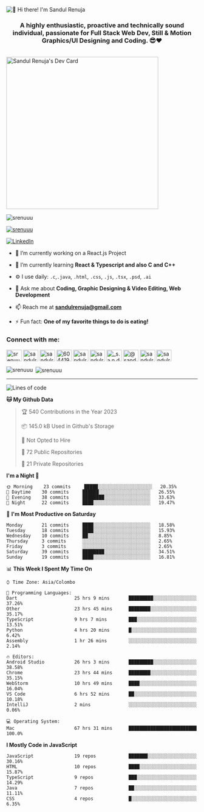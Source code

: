 <img src="https://user-images.githubusercontent.com/49369577/97047278-562d0200-1596-11eb-8a4f-656b2acf2b6a.gif" alt="👋 Hi there! I'm Sandul Renuja" title="👋 Hi there! I'm Sandul Renuja"/>
<h3 align="center">A highly enthusiastic, proactive and technically sound individual, passionate for Full Stack Web Dev, Still & Motion Graphics/UI Designing and Coding. 😎❤</h3>
<br>
<a href="https://app.daily.dev/sandulr"><img src="https://api.daily.dev/devcards/0ac820e4d7bf4fb8a52823b51c67f13e.png?r=0uy" width="400" alt="Sandul Renuja's Dev Card"/></a>
<br>
<p align="left"> <img src="https://komarev.com/ghpvc/?username=srenuuu&label=Profile%20views&color=43cc11&style=flat" alt="srenuuu" /> </p>

<p align="left"> <a href="https://github.com/ryo-ma/github-profile-trophy"><img src="https://github-profile-trophy.vercel.app/?username=srenuuu&title=Commit,PullRequest,Repository" alt="srenuuu" /></a> </p>

<p align="left">
   <a href="https://linkedin.com/in/sandulr/" target="_blank">
      <img src="https://img.shields.io/badge/-Sandul Renuja-blue?style=for-the-badge&logo=Linkedin" alt="LinkedIn">
   </a>
</p>

- 🔭 I’m currently working on a React.js Project
- 🌱 I’m currently learning **React & Typescript and also C and C++**
- ⚙️ I use daily: `.c`,`.java`, `.html`, `.css`, `.js`, `.tsx`, `.psd`, `.ai`
- 💬 Ask me about **Coding, Graphic Designing & Video Editing, Web Development**
- 📫 Reach me at **sandulrenuja@gmail.com**

- ⚡ Fun fact: **One of my favorite things to do is eating!**

<h3 align="left">Connect with me:</h3>
<p align="left">
<a href="https://dev.to/srenuuu" target="blank"><img align="center" src="https://cdn.jsdelivr.net/npm/simple-icons@3.0.1/icons/dev-dot-to.svg" alt="srenuuu" height="30" width="40" /></a>
<a href="https://twitter.com/sandulr" target="blank"><img align="center" src="https://cdn.jsdelivr.net/npm/simple-icons@3.0.1/icons/twitter.svg" alt="sandulr" height="30" width="40" /></a>
<a href="https://linkedin.com/in/sandulr" target="blank"><img align="center" src="https://cdn.jsdelivr.net/npm/simple-icons@3.0.1/icons/linkedin.svg" alt="sandulr" height="30" width="40" /></a>
<a href="https://stackoverflow.com/users/6044198" target="blank"><img align="center" src="https://cdn.jsdelivr.net/npm/simple-icons@3.0.1/icons/stackoverflow.svg" alt="6044198" height="30" width="40" /></a>
<a href="https://kaggle.com/sandulrenuja" target="blank"><img align="center" src="https://cdn.jsdelivr.net/npm/simple-icons@3.0.1/icons/kaggle.svg" alt="sandulrenuja" height="30" width="40" /></a>
<a href="https://fb.com/sandulrenuja" target="blank"><img align="center" src="https://cdn.jsdelivr.net/npm/simple-icons@3.0.1/icons/facebook.svg" alt="sandulrenuja" height="30" width="40" /></a>
<a href="https://instagram.com/_s.a.n.d.u.l_" target="blank"><img align="center" src="https://cdn.jsdelivr.net/npm/simple-icons@3.0.1/icons/instagram.svg" alt="_s.a.n.d.u.l_" height="30" width="40" /></a>
<a href="https://medium.com/@sandulrenuja" target="blank"><img align="center" src="https://cdn.jsdelivr.net/npm/simple-icons@3.0.1/icons/medium.svg" alt="@sandulrenuja" height="30" width="40" /></a>
<a href="https://www.codechef.com/users/sandulr" target="blank"><img align="center" src="https://cdn.jsdelivr.net/npm/simple-icons@3.1.0/icons/codechef.svg" alt="sandulr" height="30" width="40" /></a>
<a href="https://www.hackerrank.com/sandulrenuja" target="blank"><img align="center" src="https://cdn.jsdelivr.net/npm/simple-icons@3.0.1/icons/hackerrank.svg" alt="sandulrenuja" height="30" width="40" /></a>
</p>


<p><img align="left" src="https://github-readme-stats.vercel.app/api/top-langs?username=srenuuu&show_icons=true&locale=en&layout=compact" alt="srenuuu" /></p>

<p>&nbsp;<img align="center" src="https://github-readme-stats.vercel.app/api?username=srenuuu&show_icons=true&locale=en" alt="srenuuu" /></p>

<hr>

<!--START_SECTION:waka-->
![Lines of code](https://img.shields.io/badge/From%20Hello%20World%20I%27ve%20Written-0%20lines%20of%20code-blue)

**🐱 My Github Data** 

> 🏆 540 Contributions in the Year 2023
 > 
> 📦 145.0 kB Used in Github's Storage 
 > 
> 🚫 Not Opted to Hire
 > 
> 📜 72 Public Repositories
 > 
> 🔑 21 Private Repositories 

**I'm a Night 🦉** 

```text
🌞 Morning    23 commits     █████░░░░░░░░░░░░░░░░░░░░   20.35% 
🌆 Daytime    30 commits     ██████░░░░░░░░░░░░░░░░░░░   26.55% 
🌃 Evening    38 commits     ████████░░░░░░░░░░░░░░░░░   33.63% 
🌙 Night      22 commits     ████░░░░░░░░░░░░░░░░░░░░░   19.47%

```
📅 **I'm Most Productive on Saturday** 

```text
Monday       21 commits     ████░░░░░░░░░░░░░░░░░░░░░   18.58% 
Tuesday      18 commits     ████░░░░░░░░░░░░░░░░░░░░░   15.93% 
Wednesday    10 commits     ██░░░░░░░░░░░░░░░░░░░░░░░   8.85% 
Thursday     3 commits      ░░░░░░░░░░░░░░░░░░░░░░░░░   2.65% 
Friday       3 commits      ░░░░░░░░░░░░░░░░░░░░░░░░░   2.65% 
Saturday     39 commits     ████████░░░░░░░░░░░░░░░░░   34.51% 
Sunday       19 commits     ████░░░░░░░░░░░░░░░░░░░░░   16.81%

```


📊 **This Week I Spent My Time On** 

```text
⌚︎ Time Zone: Asia/Colombo

💬 Programming Languages: 
Dart                     25 hrs 9 mins       █████████░░░░░░░░░░░░░░░░   37.26% 
Other                    23 hrs 45 mins      ████████░░░░░░░░░░░░░░░░░   35.17% 
TypeScript               9 hrs 7 mins        ███░░░░░░░░░░░░░░░░░░░░░░   13.51% 
Python                   4 hrs 20 mins       █░░░░░░░░░░░░░░░░░░░░░░░░   6.42% 
Assembly                 1 hr 26 mins        ░░░░░░░░░░░░░░░░░░░░░░░░░   2.14%

🔥 Editors: 
Android Studio           26 hrs 3 mins       █████████░░░░░░░░░░░░░░░░   38.58% 
Chrome                   23 hrs 44 mins      ████████░░░░░░░░░░░░░░░░░   35.15% 
WebStorm                 10 hrs 49 mins      ████░░░░░░░░░░░░░░░░░░░░░   16.04% 
VS Code                  6 hrs 52 mins       ██░░░░░░░░░░░░░░░░░░░░░░░   10.18% 
IntelliJ                 2 mins              ░░░░░░░░░░░░░░░░░░░░░░░░░   0.06%

💻 Operating System: 
Mac                      67 hrs 31 mins      █████████████████████████   100.0%

```

**I Mostly Code in JavaScript** 

```text
JavaScript               19 repos            ███████░░░░░░░░░░░░░░░░░░   30.16% 
HTML                     10 repos            ████░░░░░░░░░░░░░░░░░░░░░   15.87% 
TypeScript               9 repos             ███░░░░░░░░░░░░░░░░░░░░░░   14.29% 
Java                     7 repos             ██░░░░░░░░░░░░░░░░░░░░░░░   11.11% 
CSS                      4 repos             █░░░░░░░░░░░░░░░░░░░░░░░░   6.35%

```



<!--END_SECTION:waka-->
